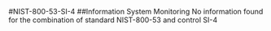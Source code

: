 #NIST-800-53-SI-4
##Information System Monitoring
No information found for the combination of standard NIST-800-53 and control SI-4
